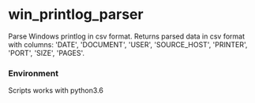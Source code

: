 # win_printlog_parser
Parse Windows printlog in csv format.
Returns parsed data in csv format with columns: 'DATE', 'DOCUMENT', 'USER', 'SOURCE_HOST', 'PRINTER', 'PORT', 'SIZE', 'PAGES'.

### Environment

Scripts works with python3.6
